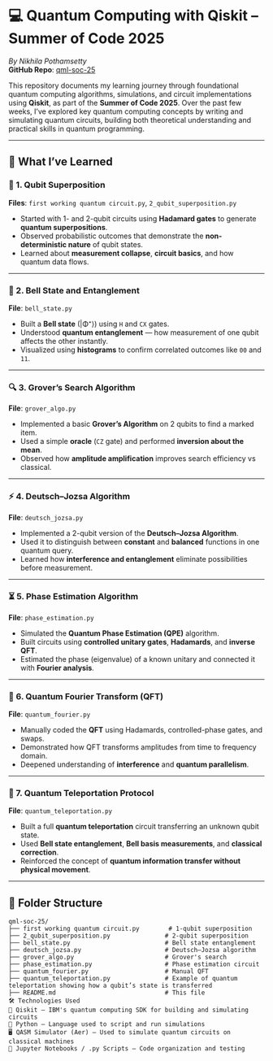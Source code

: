 # 💻 Quantum Computing with Qiskit – Summer of Code 2025

*By Nikhila Pothamsetty*  
**GitHub Repo**: [qml-soc-25](https://github.com/nikhila2007-ux/qml-soc-25)

This repository documents my learning journey through foundational quantum computing algorithms, simulations, and circuit implementations using **Qiskit**, as part of the **Summer of Code 2025**. Over the past few weeks, I’ve explored key quantum computing concepts by writing and simulating quantum circuits, building both theoretical understanding and practical skills in quantum programming.

---

## 🌱 What I’ve Learned

### 🧠 1. **Qubit Superposition**

**Files**: `first working quantum circuit.py`, `2_qubit_superposition.py`

- Started with 1- and 2-qubit circuits using **Hadamard gates** to generate **quantum superpositions**.
- Observed probabilistic outcomes that demonstrate the **non-deterministic nature** of qubit states.
- Learned about **measurement collapse**, **circuit basics**, and how quantum data flows.

---

### 🧩 2. **Bell State and Entanglement**

**File**: `bell_state.py`

- Built a **Bell state** (|Φ⁺⟩) using `H` and `CX` gates.
- Understood **quantum entanglement** — how measurement of one qubit affects the other instantly.
- Visualized using **histograms** to confirm correlated outcomes like `00` and `11`.

---

### 🔍 3. **Grover’s Search Algorithm**

**File**: `grover_algo.py`

- Implemented a basic **Grover’s Algorithm** on 2 qubits to find a marked item.
- Used a simple **oracle** (`CZ` gate) and performed **inversion about the mean**.
- Observed how **amplitude amplification** improves search efficiency vs classical.

---

### ⚡ 4. **Deutsch–Jozsa Algorithm**

**File**: `deutsch_jozsa.py`

- Implemented a 2-qubit version of the **Deutsch–Jozsa Algorithm**.
- Used it to distinguish between **constant** and **balanced** functions in one quantum query.
- Learned how **interference and entanglement** eliminate possibilities before measurement.

---

### ⏳ 5. **Phase Estimation Algorithm**

**File**: `phase_estimation.py`

- Simulated the **Quantum Phase Estimation (QPE)** algorithm.
- Built circuits using **controlled unitary gates**, **Hadamards**, and **inverse QFT**.
- Estimated the phase (eigenvalue) of a known unitary and connected it with **Fourier analysis**.

---

### 🎵 6. **Quantum Fourier Transform (QFT)**

**File**: `quantum_fourier.py`

- Manually coded the **QFT** using Hadamards, controlled-phase gates, and swaps.
- Demonstrated how QFT transforms amplitudes from time to frequency domain.
- Deepened understanding of **interference** and **quantum parallelism**.

---

### 📡 7. **Quantum Teleportation Protocol**

**File**: `quantum_teleportation.py`

- Built a full **quantum teleportation** circuit transferring an unknown qubit state.
- Used **Bell state entanglement**, **Bell basis measurements**, and **classical correction**.
- Reinforced the concept of **quantum information transfer without physical movement**.

---

## 📁 Folder Structure

```plaintext
qml-soc-25/
├── first working quantum circuit.py        # 1-qubit superposition
├── 2_qubit_superposition.py               # 2-qubit superposition
├── bell_state.py                          # Bell state entanglement
├── deutsch_jozsa.py                       # Deutsch–Jozsa algorithm
├── grover_algo.py                         # Grover's search
├── phase_estimation.py                    # Phase estimation circuit
├── quantum_fourier.py                     # Manual QFT
├── quantum_teleportation.py               # Example of quantum teleportation showing how a qubit’s state is transferred
├── README.md                              # This file
🛠 Technologies Used
🧪 Qiskit – IBM's quantum computing SDK for building and simulating circuits
🐍 Python – Language used to script and run simulations
🖥 QASM Simulator (Aer) – Used to simulate quantum circuits on classical machines
📄 Jupyter Notebooks / .py Scripts – Code organization and testing

